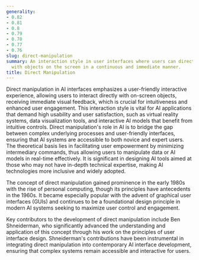 ```yaml
---
generality:
- 0.82
- 0.81
- 0.8
- 0.79
- 0.78
- 0.77
- 0.76
slug: direct-manipulation
summary: An interaction style in user interfaces where users can directly interact
  with objects on the screen in a continuous and immediate manner.
title: Direct Manipulation
---
```


Direct manipulation in AI interfaces emphasizes a user-friendly interactive experience, allowing users to interact directly with on-screen objects, receiving immediate visual feedback, which is crucial for intuitiveness and enhanced user engagement. This interaction style is vital for AI applications that demand high usability and user satisfaction, such as virtual reality systems, data visualization tools, and interactive AI models that benefit from intuitive controls. Direct manipulation's role in AI is to bridge the gap between complex underlying processes and user-friendly interfaces, ensuring that AI systems are accessible to both novice and expert users. The theoretical basis lies in facilitating user empowerment by minimizing intermediary commands, thus allowing users to manipulate data or AI models in real-time effectively. It is significant in designing AI tools aimed at those who may not have in-depth technical expertise, making AI technologies more inclusive and widely adopted.

The concept of direct manipulation gained prominence in the early 1980s with the rise of personal computing, though its principles have antecedents in the 1960s. It became especially popular with the advent of graphical user interfaces (GUIs) and continues to be a foundational design principle in modern AI systems seeking to maximize user control and engagement.

Key contributors to the development of direct manipulation include Ben Shneiderman, who significantly advanced the understanding and application of this concept through his work on the principles of user interface design. Shneiderman's contributions have been instrumental in integrating direct manipulation into contemporary AI interface development, ensuring that complex systems remain accessible and interactive for users.